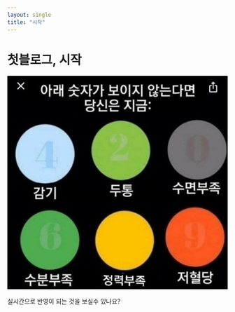 ```yaml
---
layout: single
title: "시작"
---
```

# 첫블로그, 시작

![KakaoTalk_20220907_211616950](../images/2023-01-22-first/KakaoTalk_20220907_211616950.jpg)

실시간으로 반영이 되는 것을 보실수 있나요?
